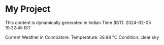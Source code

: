 # My Project

This content is dynamically generated in Indian Time (IST): 2024-02-05 19:22:45 IST


Current Weather in Coimbatore:
Temperature: 28.88 °C
Condition: clear sky
